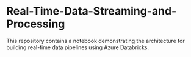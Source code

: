 # Real-Time-Data-Streaming-and-Processing
This repository contains a notebook demonstrating the architecture for building real-time data pipelines using Azure Databricks.
